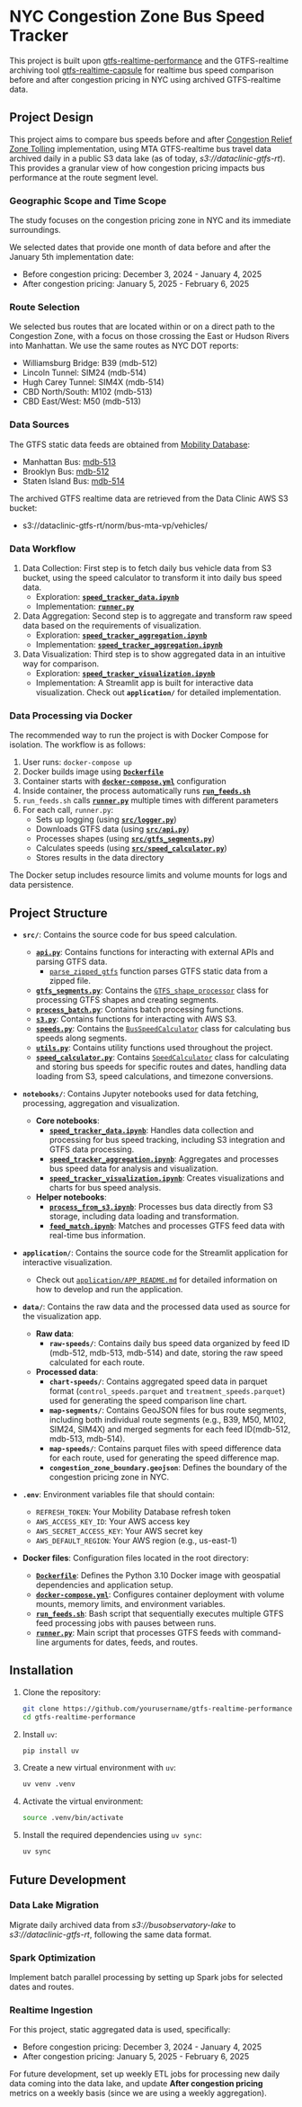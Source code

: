 # NYC Congestion Zone Bus Speed Tracker

This project is built upon [gtfs-realtime-performance](https://github.com/CanyonFoot/gtfs-realtime-performance) and the GTFS-realtime archiving tool [gtfs-realtime-capsule](https://github.com/tsdataclinic/gtfs-realtime-capsule) for realtime bus speed comparison before and after congestion pricing in NYC using archived GTFS-realtime data.

## Project Design

This project aims to compare bus speeds before and after [Congestion Relief Zone Tolling](https://congestionreliefzone.mta.info/tolling) implementation, using MTA GTFS-realtime bus travel data archived daily in a public S3 data lake (as of today, *s3://dataclinic-gtfs-rt*). This provides a granular view of how congestion pricing impacts bus performance at the route segment level.

### Geographic Scope and Time Scope
The study focuses on the congestion pricing zone in NYC and its immediate surroundings.

We selected dates that provide one month of data before and after the January 5th implementation date:
- Before congestion pricing: December 3, 2024 - January 4, 2025
- After congestion pricing: January 5, 2025 - February 6, 2025

### Route Selection
We selected bus routes that are located within or on a direct path to the Congestion Zone, with a focus on those crossing the East or Hudson Rivers into Manhattan. We use the same routes as NYC DOT reports:

- Williamsburg Bridge: B39 (mdb-512)
- Lincoln Tunnel: SIM24 (mdb-514)
- Hugh Carey Tunnel: SIM4X (mdb-514)
- CBD North/South: M102 (mdb-513)
- CBD East/West: M50 (mdb-513)

### Data Sources
The GTFS static data feeds are obtained from [Mobility Database](https://mobilitydatabase.org/):
- Manhattan Bus: [mdb-513](https://mobilitydatabase.org/feeds/gtfs/mdb-513)
- Brooklyn Bus: [mdb-512](https://mobilitydatabase.org/feeds/gtfs/mdb-512)
- Staten Island Bus: [mdb-514](https://mobilitydatabase.org/feeds/gtfs/mdb-514)

The archived GTFS realtime data are retrieved from the Data Clinic AWS S3 bucket:
- s3://dataclinic-gtfs-rt/norm/bus-mta-vp/vehicles/


### Data Workflow 
1. Data Collection: First step is to fetch daily bus vehicle data from S3 bucket, using the speed calculator to transform it into daily bus speed data.
    - Exploration: **[`speed_tracker_data.ipynb`](notebooks/speed_tracker_data.ipynb)**
    - Implementation: **[`runner.py`](runner.py)**
2. Data Aggregation: Second step is to aggregate and transform raw speed data based on the requirements of visualization.
    - Exploration: **[`speed_tracker_aggregation.ipynb`](notebooks/speed_tracker_aggregation.ipynb)**
    - Implementation: **[`speed_tracker_aggregation.ipynb`](notebooks/speed_tracker_aggregation.ipynb)**
3. Data Visualization: Third step is to show aggregated data in an intuitive way for comparison.
    - Exploration: **[`speed_tracker_visualization.ipynb`](notebooks/speed_tracker_visualization.ipynb)**
    - Implementation: A Streamlit app is built for interactive data visualization. Check out **`application/`** for detailed implementation.

### Data Processing via Docker
The recommended way to run the project is with Docker Compose for isolation. The workflow is as follows:

1. User runs: `docker-compose up`
2. Docker builds image using **[`Dockerfile`](Dockerfile)**
3. Container starts with **[`docker-compose.yml`](docker-compose.yml)** configuration
4. Inside container, the process automatically runs **[`run_feeds.sh`](run_feeds.sh)**
5. `run_feeds.sh` calls **[`runner.py`](runner.py)** multiple times with different parameters
6. For each call, `runner.py`:
   - Sets up logging (using **[`src/logger.py`](src/logger.py)**)
   - Downloads GTFS data (using **[`src/api.py`](src/api.py)**)
   - Processes shapes (using **[`src/gtfs_segments.py`](src/gtfs_segments.py)**)
   - Calculates speeds (using **[`src/speed_calculator.py`](src/speed_calculator.py)**)
   - Stores results in the data directory

The Docker setup includes resource limits and volume mounts for logs and data persistence.


## Project Structure

- **`src/`**: Contains the source code for bus speed calculation.
  - **[`api.py`](src/api.py)**: Contains functions for interacting with external APIs and parsing GTFS data.
    - [`parse_zipped_gtfs`](src/api.py) function parses GTFS static data from a zipped file.
  - **[`gtfs_segments.py`](src/gtfs_segments.py)**: Contains the [`GTFS_shape_processor`](src/gtfs_segments.py) class for processing GTFS shapes and creating segments.
  - **[`process_batch.py`](src/process_batch.py)**: Contains batch processing functions.
  - **[`s3.py`](src/s3.py)**: Contains functions for interacting with AWS S3.
  - **[`speeds.py`](src/speeds.py)**: Contains the [`BusSpeedCalculator`](src/speeds.py) class for calculating bus speeds along segments.
  - **[`utils.py`](src/utils.py)**: Contains utility functions used throughout the project.
  - **[`speed_calculator.py`](src/speed_calculator.py)**: Contains [`SpeedCalculator`](src/speed_calculator.py) class for calculating and storing bus speeds for specific routes and dates, handling data loading from S3, speed calculations, and timezone conversions.

- **`notebooks/`**: Contains Jupyter notebooks used for data fetching, processing, aggregation and visualization.
  - **Core notebooks**: 
    - **[`speed_tracker_data.ipynb`](notebooks/speed_tracker_data.ipynb)**: Handles data collection and processing for bus speed tracking, including S3 integration and GTFS data processing.
    - **[`speed_tracker_aggregation.ipynb`](notebooks/speed_tracker_aggregation.ipynb)**: Aggregates and processes bus speed data for analysis and visualization.
    - **[`speed_tracker_visualization.ipynb`](notebooks/speed_tracker_visualization.ipynb)**: Creates visualizations and charts for bus speed analysis.
  - **Helper notebooks**:
    - **[`process_from_s3.ipynb`](notebooks/process_from_s3.ipynb)**: Processes bus data directly from S3 storage, including data loading and transformation.
    - **[`feed_match.ipynb`](notebooks/feed_match.ipynb)**: Matches and processes GTFS feed data with real-time bus information.

- **`application/`**: Contains the source code for the Streamlit application for interactive visualization.
  - Check out [`application/APP_README.md`](application/APP_README.md) for detailed information on how to develop and run the application.

- **`data/`**: Contains the raw data and the processed data used as source for the visualization app.
  - **Raw data**:
    - **`raw-speeds/`**: Contains daily bus speed data organized by feed ID (mdb-512, mdb-513, mdb-514) and date, storing the raw speed calculated for each route.
  - **Processed data**:
    - **`chart-speeds/`**: Contains aggregated speed data in parquet format (`control_speeds.parquet` and `treatment_speeds.parquet`) used for generating the speed comparison line chart.
    - **`map-segments/`**: Contains GeoJSON files for bus route segments, including both individual route segments (e.g., B39, M50, M102, SIM24, SIM4X) and merged segments for each feed ID(mdb-512, mdb-513, mdb-514).
    - **`map-speeds/`**: Contains parquet files with speed difference data for each route, used for generating the speed difference map.
    - **`congestion_zone_boundary.geojson`**: Defines the boundary of the congestion pricing zone in NYC.

- **`.env`**: Environment variables file that should contain:
  - `REFRESH_TOKEN`: Your Mobility Database refresh token
  - `AWS_ACCESS_KEY_ID`: Your AWS access key
  - `AWS_SECRET_ACCESS_KEY`: Your AWS secret key
  - `AWS_DEFAULT_REGION`: Your AWS region (e.g., us-east-1)

- **Docker files**: Configuration files located in the root directory:
  - **[`Dockerfile`](Dockerfile)**: Defines the Python 3.10 Docker image with geospatial dependencies and application setup.
  - **[`docker-compose.yml`](docker-compose.yml)**: Configures container deployment with volume mounts, memory limits, and environment variables.
  - **[`run_feeds.sh`](run_feeds.sh)**: Bash script that sequentially executes multiple GTFS feed processing jobs with pauses between runs.
  - **[`runner.py`](runner.py)**: Main script that processes GTFS feeds with command-line arguments for dates, feeds, and routes.


## Installation

1. Clone the repository:
    ```sh
    git clone https://github.com/yourusername/gtfs-realtime-performance.git
    cd gtfs-realtime-performance
    ```

2. Install `uv`:
    ```sh
    pip install uv
    ```

3. Create a new virtual environment with `uv`:
    ```sh
    uv venv .venv
    ```

4. Activate the virtual environment:
    ```sh
    source .venv/bin/activate
    ```

5. Install the required dependencies using `uv sync`:
    ```sh
    uv sync
    ```

## Future Development

### Data Lake Migration
Migrate daily archived data from *s3://busobservatory-lake* to *s3://dataclinic-gtfs-rt*, following the same data format.

### Spark Optimization
Implement batch parallel processing by setting up Spark jobs for selected dates and routes.

### Realtime Ingestion
For this project, static aggregated data is used, specifically:
- Before congestion pricing: December 3, 2024 - January 4, 2025
- After congestion pricing: January 5, 2025 - February 6, 2025

For future development, set up weekly ETL jobs for processing new daily data coming into the data lake, and update **After congestion pricing** metrics on a weekly basis (since we are using a weekly aggregation).